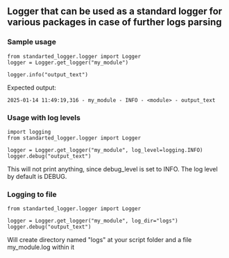 ## Logger that can be used as a standard logger for various packages in case of further logs parsing

### Sample usage

```
from standarted_logger.logger import Logger
logger = Logger.get_logger("my_module")

logger.info("output_text")
```

Expected output:
```
2025-01-14 11:49:19,316 - my_module - INFO - <module> - output_text
```

### Usage with log levels
```
import logging
from standarted_logger.logger import Logger

logger = Logger.get_logger("my_module", log_level=logging.INFO)
logger.debug("output_text")
```
This will not print anything, since debug_level is set to INFO. The log level by default is DEBUG.

### Logging to file
```
from standarted_logger.logger import Logger

logger = Logger.get_logger("my_module", log_dir="logs")
logger.debug("output_text")
```
Will create directory named "logs" at your script folder and a file my_module.log within it